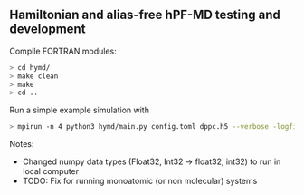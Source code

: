 Hamiltonian and alias-free hPF-MD testing and development
---------
Compile FORTRAN modules:
```bash
> cd hymd/
> make clean
> make
> cd ..
```

Run a simple example simulation with
```bash
> mpirun -n 4 python3 hymd/main.py config.toml dppc.h5 --verbose -logfile log.txt
```

Notes:
- Changed numpy data types (Float32, Int32 -> float32, int32) to run in local computer
- TODO: Fix for running monoatomic (or non molecular) systems
